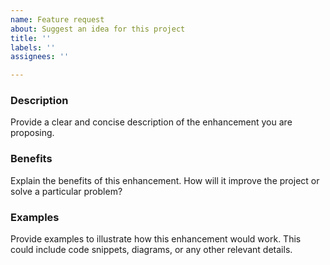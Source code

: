 ```yaml
---
name: Feature request
about: Suggest an idea for this project
title: ''
labels: ''
assignees: ''

---
```


### Description

Provide a clear and concise description of the enhancement you are proposing.

### Benefits

Explain the benefits of this enhancement. How will it improve the project or solve a particular problem?

### Examples

Provide examples to illustrate how this enhancement would work. This could include code snippets, diagrams, or any other relevant details.
